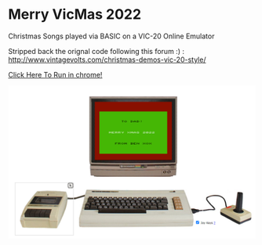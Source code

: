 
# Merry VicMas 2022
Christmas Songs played via BASIC on a VIC-20 Online Emulator

Stripped back the orignal code following this forum :) :
http://www.vintagevolts.com/christmas-demos-vic-20-style/

[Click Here To Run in chrome!](https://www.mdawson.net/vic20chrome/vic20.php?load=http://github.com/Shellywell123/VIC20-22-XMAS/raw/71bbf19c5e60505031b599285e8b2102b50b9ab2/HappyXmas2022_.prg)

<a href="https://www.mdawson.net/vic20chrome/vic20.php?load=http://github.com/Shellywell123/VIC20-22-XMAS/raw/71bbf19c5e60505031b599285e8b2102b50b9ab2/HappyXmas2022_.prg">
  <img src="https://github.com/Shellywell123/VIC20-22-XMAS/blob/master/screenshot.png" width="600" />
</a>

